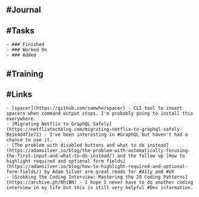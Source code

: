 ## #Journal
## #Tasks
	- ### Finished
	- ### Worked On
	- ### Added
## #Training
## #Links
	- [spacer](https://github.com/samwho/spacer) - CLI tool to insert spacers when command output stops. I'm probably going to install this everywhere.
	- [Migrating Netflix to GraphQL Safely](https://netflixtechblog.com/migrating-netflix-to-graphql-safely-8e1e4d4f1e72) - I've been interesting in #GraphQL but haven't had a chance to use it.
	- [The problem with disabled buttons and what to do instead](https://adamsilver.io/blog/the-problem-with-automatically-focusing-the-first-input-and-what-to-do-instead/) and the follow up [How to highlight required and optional form fields](https://adamsilver.io/blog/how-to-highlight-required-and-optional-form-fields/) by Adam Silver are great reads for #A11y and #UX
	- [Grokking the Coding Interview: Mastering the 20 Coding Patterns](https://archive.ph/0hiBN) - I hope I never have to do another coding interview in my life but this is still very helpful #Dev information.